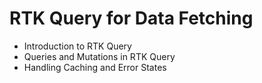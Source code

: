 # RTK Query for Data Fetching

- Introduction to RTK Query
- Queries and Mutations in RTK Query
- Handling Caching and Error States